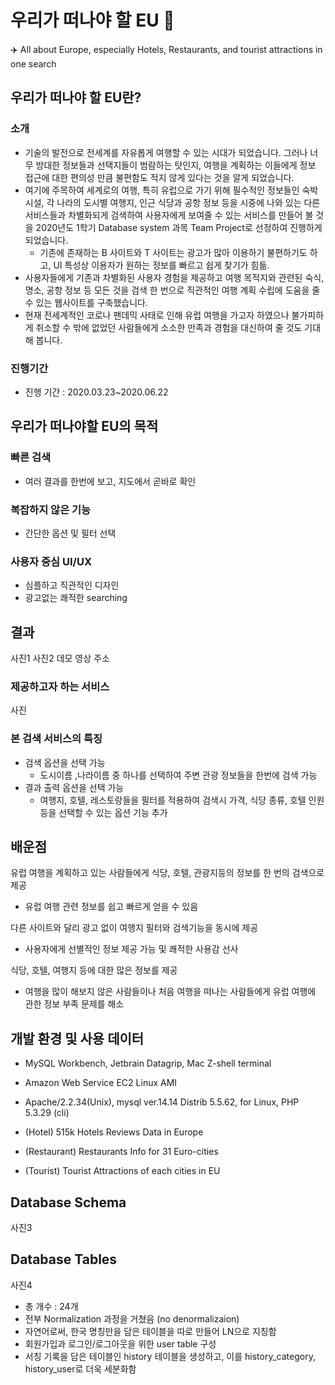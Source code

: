 # 우리가 떠나야 할 EU 🌴
✈️ All about Europe, especially Hotels, Restaurants, and tourist attractions in one search
## 우리가 떠나야 할 EU란?
### 소개
- 기술의 발전으로 전세계를 자유롭게 여행할 수 있는 시대가 되었습니다. 그러나 너무 방대한 정보들과 선택지들이 범람하는 탓인지, 여행을 계획하는 이들에게 정보 접근에 대한 편의성 만큼 불편함도 적지 않게 있다는 것을 알게 되었습니다.
- 여기에 주목하여 세계로의 여행, 특히 유럽으로 가기 위해 필수적인 정보들인 숙박시설, 각 나라의 도시별 여행지, 인근 식당과 공항 정보 등을 시중에 나와 있는 다른 서비스들과 차별화되게 검색하여 사용자에게 보여줄 수 있는 서비스를 만들어 볼 것을 2020년도 1학기 Database system 과목 Team Project로 선정하여 진행하게 되었습니다. 
  - 기존에 존재하는 B 사이트와 T 사이트는 광고가 많아 이용하기 불편하기도 하고, UI 특성상 이용자가 원하는 정보를 빠르고 쉽게 찾기가 힘듦.
- 사용자들에게 기존과 차별화된 사용자 경험을 제공하고 여행 목적지와 관련된 숙식, 명소, 공항 정보 등 모든 것을 검색 한 번으로 직관적인 여행 계획 수립에 도움을 줄 수 있는 웹사이트를 구축했습니다. 
- 현재 전세계적인 코로나 팬데믹 사태로 인해 유럽 여행을 가고자 하였으나 불가피하게 취소할 수 밖에 없었던 사람들에게 소소한 만족과 경험을 대신하여 줄 것도 기대해 봅니다.
### 진행기간
- 진행 기간 :  2020.03.23~2020.06.22

## 우리가 떠나야할 EU의 목적
###  빠른 검색
- 여러 결과를 한번에 보고, 지도에서 곧바로 확인
### 복잡하지 않은 기능
- 간단한 옵션 및 필터 선택
### 사용자 중심 UI/UX
- 심플하고 직관적인 디자인
- 광고없는 쾌적한 searching

## 결과
사진1
사진2
데모 영상 주소
### 제공하고자 하는 서비스
사진
### 본 검색 서비스의 특징
- 검색 옵션을 선택 가능
  - 도시이름 ,나라이름 중 하나를 선택하여 주변 관광 정보들을 한번에 검색 가능
- 결과 출력 옵션을 선택 가능
  - 여행지, 호텔, 레스토랑들을 필터를 적용하여 검색시 가격, 식당 종류, 호텔 인원 등을 선택할 수 있는 옵션 기능 추가

## 배운점
유럽 여행을 계획하고 있는 사람들에게 식당, 호텔, 관광지등의 정보를
한 번의 검색으로 제공 
- 유럽 여행 관련 정보를 쉽고 빠르게 얻을 수 있음


다른 사이트와 달리 광고 없이 여행지 필터와 검색기능을 동시에 제공
- 사용자에게 선별적인 정보 제공 가능 및 쾌적한 사용감 선사

식당, 호텔, 여행지 등에 대한 많은 정보를 제공
- 여행을 많이 해보지 않은 사람들이나 처음 여행을 떠나는 사람들에게
  유럽 여행에 관한 정보 부족 문제를 해소


## 개발 환경 및 사용 데이터
- MySQL Workbench, Jetbrain Datagrip, Mac Z-shell terminal
- Amazon Web Service EC2 Linux AMI
- Apache/2.2.34(Unix), mysql ver.14.14 Distrib 5.5.62, for Linux, PHP 5.3.29 (cli)

- (Hotel) 515k Hotels Reviews Data in Europe
- (Restaurant) Restaurants Info for 31 Euro-cities
- (Tourist) Tourist Attractions of each cities in EU

## Database Schema
사진3

## Database Tables
사진4
- 총 개수 : 24개
- 전부 Normalization 과정을 거쳤음 (no denormalizaion)
- 자연어로써, 한국 명칭만을 담은 테이블을 따로 만들어 LN으로 지칭함
- 회원가입과 로그인/로그아웃을 위한 user table 구성
- 서칭 기록을 담은 테이블인 history 테이블을 생성하고, 이를 history_category, history_user로 더욱 세분화함
